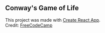 ## Conway's Game of Life
This project was made with [Create React App](https://github.com/facebookincubator/create-react-app).  
Credit: [FreeCodeCamp](https://www.youtube.com/watch?v=PM0_Er3SvFQ)

